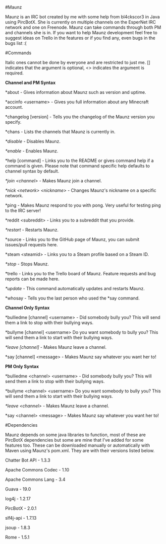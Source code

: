 #Maunz

Maunz is an IRC bot created by me with some help from bl4ckscor3 in Java using PircBotX. She is currently on multiple channels on the EsperNet IRC network and one on Freenode. Maunz can take commands through both PM and channels she is in. If you want to help Maunz development feel free to suggest ideas on Trello in the features or if you find any, even bugs in the bugs list :(

#Commands

Italic ones cannot be done by everyone and are restricted to just me. [] indicates that the argument is optional, \<> indicates the argument is required.

__Channel and PM Syntax__
 
*about - Gives information about Maunz such as version and uptime.
 
*accinfo \<username> - Gives you full information about any Minecraft account.

*changelog [version] - Tells you the changelog of the Maunz version you specify.

*chans - Lists the channels that Maunz is currently in.
 
_*disable_ - Disables Maunz.
 
_*enable_ - Enables Maunz.

*help \[command] - Links you to the README or gives command help if a command is given. Please note that command specific help defaults to channel syntax by default.

_*join \<channel>_ - Makes Maunz join a channel.

_*nick \<network> \<nickname>_ - Changes Maunz's nickname on a specific network.

*ping - Makes Maunz respond to you with pong. Very useful for testing ping to the IRC server!

*reddit \<subreddit> - Links you to a subreddit that you provide.

_*restart_ - Restarts Maunz.
 
*source - Links you to the GitHub page of Maunz, you can submit issues/pull requests here.

*steam \<steamid> - Links you to a Steam profile based on a Steam ID.

_*stop_ - Stops Maunz.

*trello - Links you to the Trello board of Maunz. Feature requests and bug reports can be made here.

_*update_ - This command automatically updates and restarts Maunz.

*whosay - Tells you the last person who used the *say command.

__Channel Only Syntax__

*bulliedme [channel] \<username> - Did somebody bully you? This will send them a link to stop with their bullying ways.

*bullyme [channel] \<username> Do you want somebody to bully you? This will send them a link to start with their bullying ways.

_*leave [channel]_ - Makes Maunz leave a channel.

*say [channel] \<message> - Makes Maunz say whatever you want her to!

__PM Only Syntax__

*bulliedme \<channel> \<username> - Did somebody bully you? This will send them a link to stop with their bullying ways.

*bullyme \<channel> \<username> Do you want somebody to bully you? This will send them a link to start with their bullying ways.

_*leave \<channel>_ - Makes Maunz leave a channel.

*say \<channel> \<message> - Makes Maunz say whatever you want her to!

#Dependencies

Maunz depends on some java libraries to function, most of these are PircBotX dependencies but some are mine that I've added for some features too. These can be downloaded manually or automatically with Maven using Maunz's pom.xml. They are with their versions listed below.

Chatter Bot API - 1.3.3

Apache Commons Codec - 1.10

Apache Commons Lang - 3.4

Guava - 19.0

log4j - 1.2.17

PircBotX - 2.0.1

slf4j-api - 1.7.13

jsoup - 1.8.3

Rome - 1.5.1
